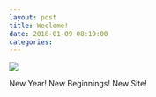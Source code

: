 ```yaml
---
layout: post
title: Weclome!
date: 2018-01-09 08:19:00
categories:
---
```



![](/https:/www.icpi.ge/uploads/versions/19679105-1362118153844061-4269301735498166812-o-1---x----1500-1000x---.jpg)

New Year! New Beginnings! New Site!